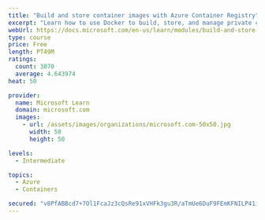 ```yaml
---
title: "Build and store container images with Azure Container Registry"
excerpt: "Learn how to use Docker to build, store, and manage private container images with the Azure Container Registry."
webUrl: https://docs.microsoft.com/en-us/learn/modules/build-and-store-container-images/
type: course
price: Free
length: PT49M
ratings:
  count: 3070
  average: 4.643974
heat: 50

provider:
  name: Microsoft Learn
  domain: microsoft.com
  images:
    - url: /assets/images/organizations/microsoft.com-50x50.jpg
      width: 50
      height: 50

levels:
  - Intermediate

topics:
  - Azure
  - Containers

secured: "v8PfABBcd7+7Ol1FcaJz3cQsRe91xVHFk3gu3R/aTmUe6DuF9FEmKFNILP41iMooeZcVZiv2M7aqxrSvzS7TyZ8vw+8INQAhASZVzjYEBxeebZvb+xGFjARTPpuMNy+UtcTzayKK9NBuMGCirBpUD4vkz/bBRiMr3H6f9N9btZMO4D5K9w6w4wIao2KqZ6RWLmY7vhVha1T6es7AM97tbJKfITzbXDM4Vabxu4x/osKq2qPAkN/QH9Ef95c8WFS74U7IVD+0/AD/Z0WfRuxURhya/vJ0mq6R78ceC9vQ47aOjS8EGG6tlNayfKs9sqBnvvSgwo9HUOyN3+xm+t9ELnX7SZVADBwFKvqdU4I15UA6j868I6nNIbgeJ1aOR0JeGvRcr2/jPeKQEIr40+t9eh8RGHk7ujqUehVhMRqn+WI=;pBURSuL0RUYIRRpwmE5cCQ=="
---
```


